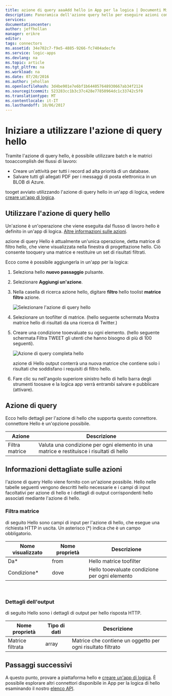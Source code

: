 ```yaml
---
title: azione di query aaaAdd hello in App per la logica | Documenti Microsoft
description: Panoramica dell'azione query hello per eseguire azioni come matrice di filtro.
services: 
documentationcenter: 
author: jeffhollan
manager: erikre
editor: 
tags: connectors
ms.assetid: 34e702c7-f9e5-4885-9266-fc7404adecfe
ms.service: logic-apps
ms.devlang: na
ms.topic: article
ms.tgt_pltfrm: na
ms.workload: na
ms.date: 07/20/2016
ms.author: jehollan
ms.openlocfilehash: 3d4be901e7e6bf1b644057648930667ab34f2124
ms.sourcegitcommit: 523283cc1b3c37c428e77850964dc1c33742c5f0
ms.translationtype: MT
ms.contentlocale: it-IT
ms.lasthandoff: 10/06/2017
---
```

# <a name="get-started-with-hello-query-action"></a>Iniziare a utilizzare l'azione di query hello
Tramite l'azione di query hello, è possibile utilizzare batch e le matrici tooaccomplish dei flussi di lavoro:

* Creare un'attività per tutti i record ad alta priorità di un database.
* Salvare tutti gli allegati PDF per i messaggi di posta elettronica in un BLOB di Azure.

tooget avviato utilizzando l'azione di query hello in un'app di logica, vedere [creare un'app di logica](../logic-apps/logic-apps-create-a-logic-app.md).

## <a name="use-hello-query-action"></a>Utilizzare l'azione di query hello
Un'azione è un'operazione che viene eseguita dal flusso di lavoro hello è definito in un'app di logica. [Altre informazioni sulle azioni](connectors-overview.md).  

azione di query Hello è attualmente un'unica operazione, detta matrice di filtro hello, che viene visualizzata nella finestra di progettazione hello. Ciò consente tooquery una matrice e restituire un set di risultati filtrati.

Ecco come è possibile aggiungerla in un'app per la logica:

1. Seleziona hello **nuovo passaggio** pulsante.
2. Selezionare **Aggiungi un'azione**.
3. Nella casella di ricerca azione hello, digitare **filtro** hello toolist **matrice filtro** azione.
   
    ![Selezionare l'azione di query hello](./media/connectors-native-query/using-action-1.png)
4. Selezionare un toofilter di matrice. (hello seguente schermata Mostra matrice hello di risultati da una ricerca di Twitter.)
5. Creare una condizione tooevaluate su ogni elemento. (hello seguente schermata Filtra TWEET gli utenti che hanno bisogno di più di 100 seguenti).
   
    ![Azione di query completa hello](./media/connectors-native-query/using-action-2.png)
   
    azione di Hello output conterrà una nuova matrice che contiene solo i risultati che soddisfano i requisiti di filtro hello.
6. Fare clic su nell'angolo superiore sinistro hello di hello barra degli strumenti toosave e la logica app verrà entrambi salvare e pubblicare (attivare).

## <a name="query-action"></a>Azione di query
Ecco hello dettagli per l'azione di hello che supporta questo connettore. connettore Hello è un'opzione possibile.

| Azione | Descrizione |
| --- | --- |
| Filtra matrice |Valuta una condizione per ogni elemento in una matrice e restituisce i risultati di hello |

## <a name="action-details"></a>Informazioni dettagliate sulle azioni
l'azione di query Hello viene fornito con un'azione possibile. Hello nelle tabelle seguenti vengono descritti hello necessarie e i campi di input facoltativi per azione di hello e i dettagli di output corrispondenti hello associati mediante l'azione di hello.

### <a name="filter-array"></a>Filtra matrice
di seguito Hello sono campi di input per l'azione di hello, che esegue una richiesta HTTP in uscita.
Un asterisco (*) indica che è un campo obbligatorio.

| Nome visualizzato | Nome proprietà | Descrizione |
| --- | --- | --- |
| Da* |from |Hello matrice toofilter |
| Condizione* |dove |Hello tooevaluate condizione per ogni elemento |

<br>

### <a name="output-details"></a>Dettagli dell'output
di seguito Hello sono i dettagli di output per hello risposta HTTP.

| Nome proprietà | Tipo di dati | Descrizione |
| --- | --- | --- |
| Matrice filtrata |array |Matrice che contiene un oggetto per ogni risultato filtrato |

## <a name="next-steps"></a>Passaggi successivi
A questo punto, provare a piattaforma hello e [creare un'app di logica](../logic-apps/logic-apps-create-a-logic-app.md). È possibile esplorare altri connettori disponibile in App per la logica di hello esaminando il nostro [elenco API](apis-list.md).

